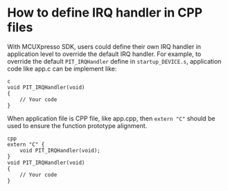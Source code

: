 # How to define IRQ handler in CPP files

With MCUXpresso SDK, users could define their own IRQ handler in application level to override the default IRQ handler. For example, to override the default `PIT_IRQHandler` define in `startup_DEVICE.s`, application code like app.c can be implement like:

```
c
void PIT_IRQHandler(void)
{
    // Your code
}
```

When application file is CPP file, like app.cpp, then `extern "C"` should be used to ensure the function prototype alignment.

```
cpp
extern "C" {
    void PIT_IRQHandler(void);
}
void PIT_IRQHandler(void)
{
    // Your code
}
```

